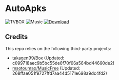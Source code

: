 # AutoApks

![TVBOX](https://shields.io/github/actions/workflow/status/Eleba88/AutoApk/tvbox.yml?branch=main&logo=github&label=TVBOX)
![Music](https://shields.io/github/actions/workflow/status/Eleba88/AutoApk/musicfree.yml?branch=main&logo=github&label=Music)
[![Download](https://img.shields.io/github/v/release/Eleba88/AutoApk?color=orange&logoColor=orange&label=Download&logo=DocuSign)](https://github.com/Eleba88/AutoApk/releases/latest)

## Credits
This repo relies on the following third-party projects:
- [takagen99/Box](https://github.com/takagen99/Box) (Updated: c099718aec9b5bc55de6f70f66a564bd44660de2)
- [maotoumao/MusicFree](https://github.com/maotoumao/MusicFree) (Updated: 268ffae051f9727ffd7aa44d5171e698a9dc4fd2)